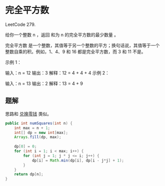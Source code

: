 # 完全平方数

LeetCode 279.

给你一个整数 n ，返回 和为 n 的完全平方数的最少数量 。

完全平方数 是一个整数，其值等于另一个整数的平方；换句话说，其值等于一个整数自乘的积。例如，1、4、9 和 16 都是完全平方数，而 3 和 11 不是。

示例 1：

输入：n = 12
输出：3 
解释：12 = 4 + 4 + 4
示例 2：

输入：n = 13
输出：2
解释：13 = 4 + 9


## 题解

思路和 [兑换零钱](./coins_change.md) 类似。

```java
public int numSquares(int n) {
    int max = n + 1;
    int[] dp = new int[max];
    Arrays.fill(dp, max);
    
    dp[0] = 0;
    for (int i = 1; i < max; i++) {
        for (int j = 1; j * j <= i; j++) {
            dp[i] = Math.min(dp[i], dp[i - j*j] + 1);
        }
    }
    return dp[n];
}
```